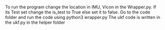 To run the program change the location in IMU, Vicon in the Wrapper.py.
If its Test set change the is_test to True else set it to false.
Go to the code folder and run the code using
	python3 wrapper.py
The ukf code is written in the ukf.py in the helper folder